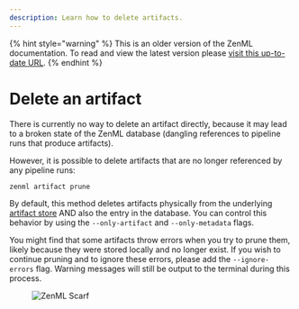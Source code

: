 ```yaml
---
description: Learn how to delete artifacts.
---
```


{% hint style="warning" %}
This is an older version of the ZenML documentation. To read and view the latest version please [visit this up-to-date URL](https://docs.zenml.io).
{% endhint %}


# Delete an artifact

There is currently no way to delete an artifact directly, because it may lead to
a broken state of the ZenML database (dangling references to pipeline runs that produce artifacts).

However, it is possible to delete artifacts that are no longer referenced by any pipeline runs:

```shell
zenml artifact prune
```

By default, this method deletes artifacts physically from the underlying [artifact store](../../../component-guide/artifact-stores/artifact-stores.md)
AND also the entry in the database. You can control this behavior by using the
`--only-artifact` and `--only-metadata` flags.

You might find that some artifacts throw errors when you try to prune them,
likely because they were stored locally and no longer exist. If you wish to
continue pruning and to ignore these errors, please add the `--ignore-errors`
flag. Warning messages will still be output to the terminal during this process.

<figure><img src="https://static.scarf.sh/a.png?x-pxid=f0b4f458-0a54-4fcd-aa95-d5ee424815bc" alt="ZenML Scarf"><figcaption></figcaption></figure>
